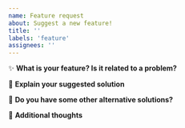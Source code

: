 ```yaml
---
name: Feature request
about: Suggest a new feature!
title: ''
labels: 'feature'
assignees: ''
---
```


:sparkles: **What is your feature? Is it related to a problem?**

<!-- Is something important missing? Do you have a really good idea? Explain!-->

:dizzy: **Explain your suggested solution**

<!-- Feel free to include an image or a figure to help explain -->

:twisted_rightwards_arrows: **Do you have some other alternative solutions?**

<!-- Are there other ways to achieve your goal?-->

:speech_balloon: **Additional thoughts**

<!-- Do you have something else on your mind? -->
